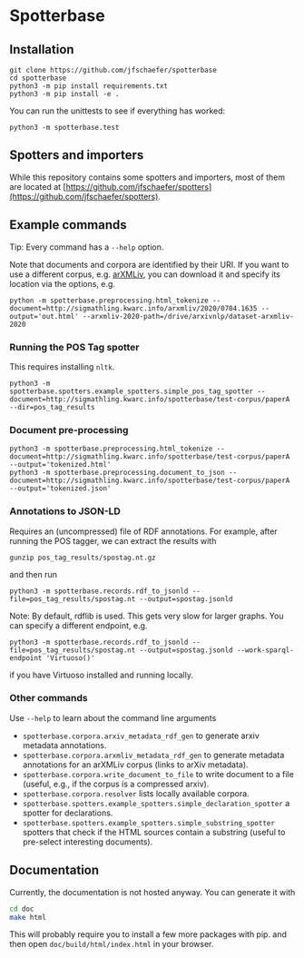 # Spotterbase


## Installation
```
git clone https://github.com/jfschaefer/spotterbase
cd spotterbase
python3 -m pip install requirements.txt
python3 -m pip install -e .
```

You can run the unittests to see if everything has worked:
```
python3 -m spotterbase.test
```


## Spotters and importers
While this repository contains some spotters and importers, most of them are located at [https://github.com/jfschaefer/spotters](https://github.com/jfschaefer/spotters).


## Example commands
Tip: Every command has a `--help` option.

Note that documents and corpora are identified by their URI.
If you want to use a different corpus, e.g. [arXMLiv](https://sigmathling.kwarc.info/resources/arxmliv-dataset-2020/),
you can download it and specify its location via the options, e.g.
```
python -m spotterbase.preprocessing.html_tokenize --document=http://sigmathling.kwarc.info/arxmliv/2020/0704.1635 --output='out.html' --arxmliv-2020-path=/drive/arxivnlp/dataset-arxmliv-2020
```


### Running the POS Tag spotter
This requires installing `nltk`.
```
python3 -m spotterbase.spotters.example_spotters.simple_pos_tag_spotter --document=http://sigmathling.kwarc.info/spotterbase/test-corpus/paperA --dir=pos_tag_results
```


### Document pre-processing
```
python3 -m spotterbase.preprocessing.html_tokenize --document=http://sigmathling.kwarc.info/spotterbase/test-corpus/paperA --output='tokenized.html'
python3 -m spotterbase.preprocessing.document_to_json --document=http://sigmathling.kwarc.info/spotterbase/test-corpus/paperA --output='tokenized.json'
```


### Annotations to JSON-LD
Requires an (uncompressed) file of RDF annotations. For example, after running the POS tagger, we can extract the results with
```
gunzip pos_tag_results/spostag.nt.gz
```
and then run
```
python3 -m spotterbase.records.rdf_to_jsonld --file=pos_tag_results/spostag.nt --output=spostag.jsonld
```

Note: By default, rdflib is used. This gets very slow for larger graphs.
You can specify a different endpoint, e.g.
```
python3 -m spotterbase.records.rdf_to_jsonld --file=pos_tag_results/spostag.nt --output=spostag.jsonld --work-sparql-endpoint 'Virtuoso()'
```
if you have Virtuoso installed and running locally.


### Other commands
Use `--help` to learn about the command line arguments
* `spotterbase.corpora.arxiv_metadata_rdf_gen` to generate arxiv metadata annotations.
* `spotterbase.corpora.arxmliv_metadata_rdf_gen` to generate metadata annotations for an arXMLiv corpus (links to arXiv metadata).
* `spotterbase.corpora.write_document_to_file` to write document to a file (useful, e.g., if the corpus is a compressed arxiv).
* `spotterbase.corpora.resolver` lists locally available corpora.
* `spotterbase.spotters.example_spotters.simple_declaration_spotter` a spotter for declarations.
* `spotterbase.spotters.example_spotters.simple_substring_spotter` spotters that check if the HTML sources contain a substring (useful to pre-select interesting documents).



## Documentation
Currently, the documentation is not hosted anyway.
You can generate it with
```bash
cd doc
make html
```
This will probably require you to install a few more packages with pip.
and then open `doc/build/html/index.html` in your browser.
